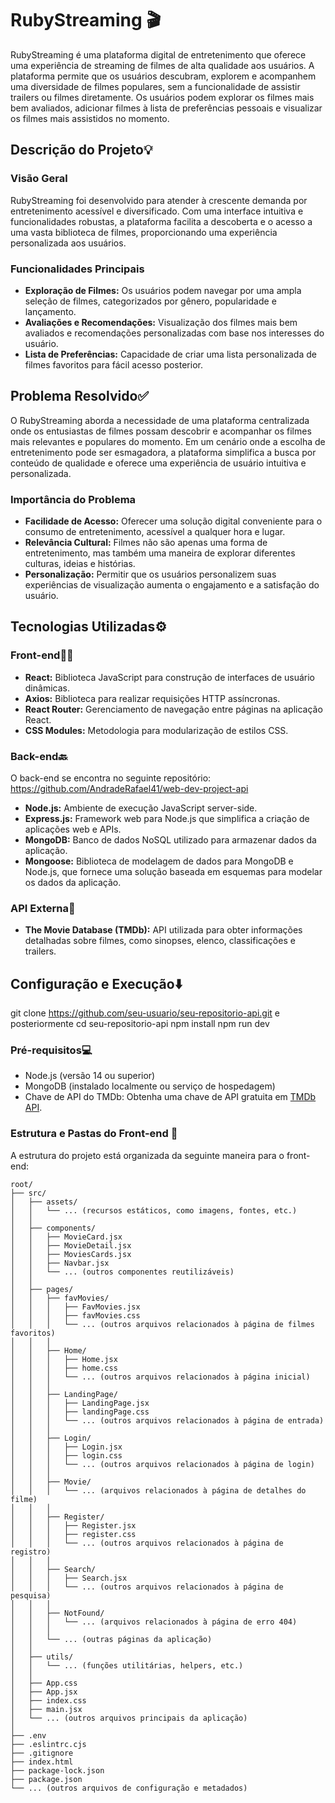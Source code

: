 # RubyStreaming 🎬

RubyStreaming é uma plataforma digital de entretenimento que oferece uma experiência de streaming de filmes de alta qualidade aos usuários. A plataforma permite que os usuários descubram, explorem e acompanhem uma diversidade de filmes populares, sem a funcionalidade de assistir trailers ou filmes diretamente. Os usuários podem explorar os filmes mais bem avaliados, adicionar filmes à lista de preferências pessoais e visualizar os filmes mais assistidos no momento.

## Descrição do Projeto💡

### Visão Geral

RubyStreaming foi desenvolvido para atender à crescente demanda por entretenimento acessível e diversificado. Com uma interface intuitiva e funcionalidades robustas, a plataforma facilita a descoberta e o acesso a uma vasta biblioteca de filmes, proporcionando uma experiência personalizada aos usuários.

### Funcionalidades Principais

- **Exploração de Filmes:** Os usuários podem navegar por uma ampla seleção de filmes, categorizados por gênero, popularidade e lançamento.
- **Avaliações e Recomendações:** Visualização dos filmes mais bem avaliados e recomendações personalizadas com base nos interesses do usuário.
- **Lista de Preferências:** Capacidade de criar uma lista personalizada de filmes favoritos para fácil acesso posterior.

## Problema Resolvido✅

O RubyStreaming aborda a necessidade de uma plataforma centralizada onde os entusiastas de filmes possam descobrir e acompanhar os filmes mais relevantes e populares do momento. Em um cenário onde a escolha de entretenimento pode ser esmagadora, a plataforma simplifica a busca por conteúdo de qualidade e oferece uma experiência de usuário intuitiva e personalizada.

### Importância do Problema

- **Facilidade de Acesso:** Oferecer uma solução digital conveniente para o consumo de entretenimento, acessível a qualquer hora e lugar.
- **Relevância Cultural:** Filmes não são apenas uma forma de entretenimento, mas também uma maneira de explorar diferentes culturas, ideias e histórias.
- **Personalização:** Permitir que os usuários personalizem suas experiências de visualização aumenta o engajamento e a satisfação do usuário.

## Tecnologias Utilizadas⚙️

### Front-end👨‍💻

- **React:** Biblioteca JavaScript para construção de interfaces de usuário dinâmicas.
- **Axios:** Biblioteca para realizar requisições HTTP assíncronas.
- **React Router:** Gerenciamento de navegação entre páginas na aplicação React.
- **CSS Modules:** Metodologia para modularização de estilos CSS.

### Back-end🔙
O back-end se encontra no seguinte repositório: https://github.com/AndradeRafael41/web-dev-project-api
- **Node.js:** Ambiente de execução JavaScript server-side.
- **Express.js:** Framework web para Node.js que simplifica a criação de aplicações web e APIs.
- **MongoDB:** Banco de dados NoSQL utilizado para armazenar dados da aplicação.
- **Mongoose:** Biblioteca de modelagem de dados para MongoDB e Node.js, que fornece uma solução baseada em esquemas para modelar os dados da aplicação.

### API Externa🎦

- **The Movie Database (TMDb):** API utilizada para obter informações detalhadas sobre filmes, como sinopses, elenco, classificações e trailers.

## Configuração e Execução⬇️

git clone https://github.com/seu-usuario/seu-repositorio-api.git e posteriormente
cd seu-repositorio-api
npm install
npm run dev

### Pré-requisitos💻

- Node.js (versão 14 ou superior)
- MongoDB (instalado localmente ou serviço de hospedagem)
- Chave de API do TMDb: Obtenha uma chave de API gratuita em [TMDb API](https://www.themoviedb.org/).

### Estrutura e Pastas do Front-end 🚧

A estrutura do projeto está organizada da seguinte maneira para o front-end:

```
root/
├── src/
│   ├── assets/
│   │   └── ... (recursos estáticos, como imagens, fontes, etc.)
│   │
│   ├── components/
│   │   ├── MovieCard.jsx
│   │   ├── MovieDetail.jsx
│   │   ├── MoviesCards.jsx
│   │   ├── Navbar.jsx
│   │   └── ... (outros componentes reutilizáveis)
│   │
│   ├── pages/
│   │   ├── favMovies/
│   │   │   ├── FavMovies.jsx
│   │   │   ├── favMovies.css
│   │   │   └── ... (outros arquivos relacionados à página de filmes favoritos)
│   │   │
│   │   ├── Home/
│   │   │   ├── Home.jsx
│   │   │   ├── home.css
│   │   │   └── ... (outros arquivos relacionados à página inicial)
│   │   │
│   │   ├── LandingPage/
│   │   │   ├── LandingPage.jsx
│   │   │   ├── landingPage.css
│   │   │   └── ... (outros arquivos relacionados à página de entrada)
│   │   │
│   │   ├── Login/
│   │   │   ├── Login.jsx
│   │   │   ├── login.css
│   │   │   └── ... (outros arquivos relacionados à página de login)
│   │   │
│   │   ├── Movie/
│   │   │   └── ... (arquivos relacionados à página de detalhes do filme)
│   │   │
│   │   ├── Register/
│   │   │   ├── Register.jsx
│   │   │   ├── register.css
│   │   │   └── ... (outros arquivos relacionados à página de registro)
│   │   │
│   │   ├── Search/
│   │   │   ├── Search.jsx
│   │   │   └── ... (outros arquivos relacionados à página de pesquisa)
│   │   │
│   │   ├── NotFound/
│   │   │   └── ... (arquivos relacionados à página de erro 404)
│   │   │
│   │   └── ... (outras páginas da aplicação)
│   │
│   ├── utils/
│   │   └── ... (funções utilitárias, helpers, etc.)
│   │
│   ├── App.css
│   ├── App.jsx
│   ├── index.css
│   ├── main.jsx
│   └── ... (outros arquivos principais da aplicação)
│
├── .env
├── .eslintrc.cjs
├── .gitignore
├── index.html
├── package-lock.json
├── package.json
└── ... (outros arquivos de configuração e metadados)
```



